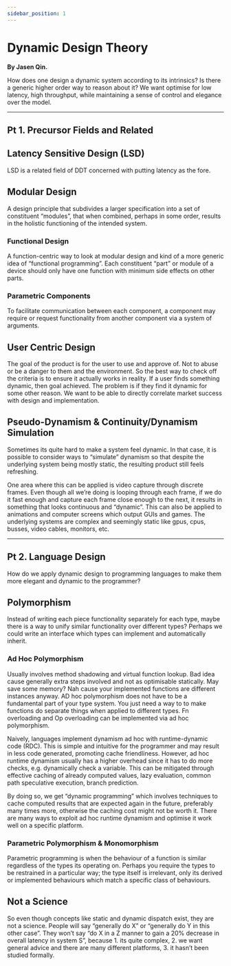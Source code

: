 ```yaml
---
sidebar_position: 1
---
```


# Dynamic Design Theory

**By Jasen Qin.**

How does one design a dynamic system according to its intrinsics? Is there a generic higher order way to reason about it? We want optimise for low latency, high throughput, while maintaining a sense of control and elegance over the model.

---

## Pt 1. Precursor Fields and Related

## Latency Sensitive Design (LSD)

LSD is a related field of DDT concerned with putting latency as the fore.

## Modular Design

A design principle that subdivides a larger specification into a set of constituent “modules”, that when combined, perhaps in some order, results in the holistic functioning of the intended system.

### Functional Design

A function-centric way to look at modular design and kind of a more generic idea of “functional programming”. Each constituent “part” or module of a device should only have one function with minimum side effects on other parts.

### Parametric Components

To facilitate communication between each component, a component may require or request functionality from another component via a system of arguments.

## User Centric Design

The goal of the product is for the user to use and approve of. Not to abuse or be a danger to them and the environment. So the best way to check off the criteria is to ensure it actually works in reality. If a user finds something dynamic, then goal achieved. The problem is if they find it dynamic for some other reason. We want to be able to directly correlate market success with design and implementation.

## Pseudo-Dynamism & Continuity/Dynamism Simulation

Sometimes its quite hard to make a system feel dynamic. In that case, it is possible to consider ways to “simulate” dynamism so that despite the underlying system being mostly static, the resulting product still feels refreshing.

One area where this can be applied is video capture through discrete frames. Even though all we’re doing is looping through each frame, if we do it fast enough and capture each frame close enough to the next, it results in something that looks continuous and “dynamic”. This can also be applied to animations and computer screens which output GUIs and games. The underlying systems are complex and seemingly static like gpus, cpus, busses, video cables, monitors, etc.

---

## Pt 2. Language Design

How do we apply dynamic design to programming languages to make them more elegant and dynamic to the programmer?

## Polymorphism

Instead of writing each piece functionality separately for each type, maybe there is a way to unify similar functionality over different types? Perhaps we could write an interface which types can implement and automatically inherit.

### Ad Hoc Polymorphism

Usually involves method shadowing and virtual function lookup. Bad idea cause generally extra steps involved and not as optimisable statically. May save some memory? Nah cause your implemented functions are different instances anyway. AD hoc polymorphism does not have to be a fundamental part of your type system. You just need a way to to make functions do separate things when applied to different types. Fn overloading and Op overloading can be implemented via ad hoc polymorphism.

Naively, languages implement dynamism ad hoc with runtime-dynamic code (RDC). This is simple and intuitive for the programmer and may result in less code generated, promoting cache friendliness. However, ad hoc runtime dynamism usually has a higher overhead since it has to do more checks, e.g. dynamically check a variable. This can be mitigated through effective caching of already computed values, lazy evaluation, common path speculative execution, branch prediction.

By doing so, we get “dynamic programming” which involves techniques to cache computed results that are expected again in the future, preferably many times more, otherwise the caching cost might not be worth it. There are many ways to exploit ad hoc runtime dynamism and optimise it work well on a specific platform.

### Parametric Polymorphism & Monomorphism

Parametric programming is when the behaviour of a function is similar regardless of the types its operating on. Perhaps you require the types to be restrained in a particular way; the type itself is irrelevant, only its derived or implemented behaviours which match a specific class of behaviours.

## Not a Science

So even though concepts like static and dynamic dispatch exist, they are not a science. People will say “generally do X” or “generally do Y in this other case”. They won’t say “do X in a Z manner to gain a 20% decrease in overall latency in system S”, because 1. its quite complex, 2. we want general advice and there are many different platforms, 3. it hasn’t been studied formally.

